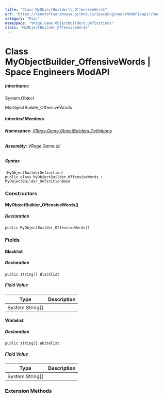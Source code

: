 ```yaml
---
title: "Class MyObjectBuilder\\_OffensiveWords"
url: "https://keensoftwarehouse.github.io/SpaceEngineersModAPI/api/VRage.Game.ObjectBuilders.Definitions.MyObjectBuilder_OffensiveWords.html"
category: "Misc"
namespace: "VRage.Game.ObjectBuilders.Definitions"
class: "MyObjectBuilder_OffensiveWords"
---
```


# Class MyObjectBuilder\_OffensiveWords | Space Engineers ModAPI

##### Inheritance

System.Object

MyObjectBuilder\_OffensiveWords

##### Inherited Members

###### **Namespace**: [VRage.Game.ObjectBuilders.Definitions](https://keensoftwarehouse.github.io/SpaceEngineersModAPI/api/VRage.Game.ObjectBuilders.Definitions.html)

###### **Assembly**: VRage.Game.dll

##### Syntax

```
[MyObjectBuilderDefinition]
public class MyObjectBuilder_OffensiveWords : MyObjectBuilder_DefinitionBase
```

### Constructors

#### MyObjectBuilder\_OffensiveWords()

##### Declaration

```
public MyObjectBuilder_OffensiveWords()
```

### Fields

#### Blacklist

##### Declaration

```
public string[] Blacklist
```

##### Field Value

| Type | Description |
| --- | --- |
| System.String\[\] |     |

#### Whitelist

##### Declaration

```
public string[] Whitelist
```

##### Field Value

| Type | Description |
| --- | --- |
| System.String\[\] |     |

### Extension Methods
